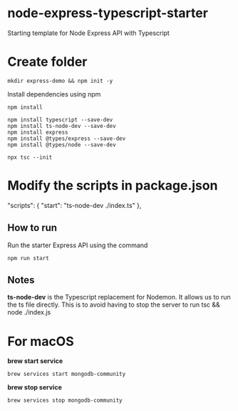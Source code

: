 # node-express-typescript-starter
Starting template for Node Express API with Typescript 
# Create folder
```
mkdir express-demo && npm init -y
```

Install dependencies using npm
```
npm install
```
```
npm install typescript --save-dev
npm install ts-node-dev --save-dev
npm install express 
npm install @types/express --save-dev
npm install @types/node --save-dev
```
```
npx tsc --init
```

# Modify the scripts in package.json
"scripts": {
    "start": "ts-node-dev ./index.ts"
  },
## How to run

Run the starter Express API using the command
```
npm run start
```

## Notes
**ts-node-dev** is the Typescript replacement for Nodemon. It allows us to run the ts file directly. This is to avoid having to stop the server to run tsc && node ./index.js
# For macOS
**brew start service**
```
brew services start mongodb-community
````
**brew stop service**
```
brew services stop mongodb-community
````
